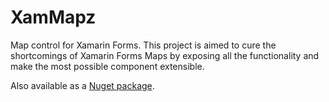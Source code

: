 # XamMapz

Map control for Xamarin Forms.
This project is aimed to cure the shortcomings of Xamarin Forms Maps by exposing all the functionality and make the most possible component extensible.

Also available as a [Nuget package](https://www.nuget.org/packages/XamMapz/).
